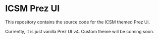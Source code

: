 # ICSM Prez UI

This repository contains the source code for the ICSM themed Prez UI.

Currently, it is just vanilla Prez UI v4. Custom theme will be coming soon.
